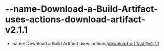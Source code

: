 # --name-Download-a-Build-Artifact-uses-actions-download-artifact-v2.1.1
- name: Download a Build Artifact   uses: actions/download-artifact@v2.1.1

